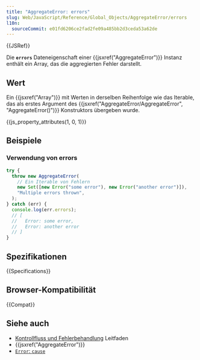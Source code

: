 ```yaml
---
title: "AggregateError: errors"
slug: Web/JavaScript/Reference/Global_Objects/AggregateError/errors
l10n:
  sourceCommit: e01fd6206ce2fad2fe09a485bb2d3ceda53a62de
---
```


{{JSRef}}

Die **`errors`** Dateneigenschaft einer {{jsxref("AggregateError")}} Instanz enthält ein Array, das die aggregierten Fehler darstellt.

## Wert

Ein {{jsxref("Array")}} mit Werten in derselben Reihenfolge wie das Iterable, das als erstes Argument des {{jsxref("AggregateError/AggregateError", "AggregateError()")}} Konstruktors übergeben wurde.

{{js_property_attributes(1, 0, 1)}}

## Beispiele

### Verwendung von errors

```js
try {
  throw new AggregateError(
    // Ein Iterable von Fehlern
    new Set([new Error("some error"), new Error("another error")]),
    "Multiple errors thrown",
  );
} catch (err) {
  console.log(err.errors);
  // [
  //   Error: some error,
  //   Error: another error
  // ]
}
```

## Spezifikationen

{{Specifications}}

## Browser-Kompatibilität

{{Compat}}

## Siehe auch

- [Kontrollfluss und Fehlerbehandlung](/de/docs/Web/JavaScript/Guide/Control_flow_and_error_handling) Leitfaden
- {{jsxref("AggregateError")}}
- [`Error`: `cause`](/de/docs/Web/JavaScript/Reference/Global_Objects/Error/cause)
